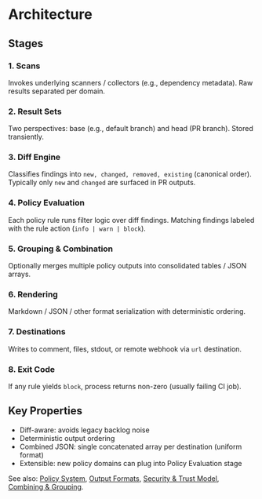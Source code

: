 # Architecture

## Stages
### 1. Scans
Invokes underlying scanners / collectors (e.g., dependency metadata). Raw results separated per domain.

### 2. Result Sets
Two perspectives: base (e.g., default branch) and head (PR branch). Stored transiently.

### 3. Diff Engine
Classifies findings into `new, changed, removed, existing` (canonical order). Typically only `new` and `changed` are surfaced in PR outputs.

### 4. Policy Evaluation
Each policy rule runs filter logic over diff findings. Matching findings labeled with the rule action (`info | warn | block`).

### 5. Grouping & Combination
Optionally merges multiple policy outputs into consolidated tables / JSON arrays.

### 6. Rendering
Markdown / JSON / other format serialization with deterministic ordering.

### 7. Destinations
Writes to comment, files, stdout, or remote webhook via `url` destination.

### 8. Exit Code
If any rule yields `block`, process returns non-zero (usually failing CI job).

## Key Properties
- Diff-aware: avoids legacy backlog noise
- Deterministic output ordering
- Combined JSON: single concatenated array per destination (uniform format)
- Extensible: new policy domains can plug into Policy Evaluation stage

See also: [Policy System](policy-system.md), [Output Formats](../output/formats.md), [Security & Trust Model](../operations/security-trust-model.md), [Combining & Grouping](../output/combining-grouping.md).
